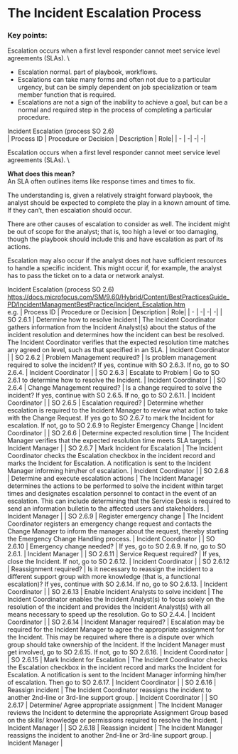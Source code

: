 # The Incident Escalation Process
### Key points:
Escalation occurs when a first level responder cannot meet service level agreements (SLAs). \
- Escalation normal. part of playbook, workflows.
- Escalations can take many forms and often not due to a particular urgency, but can be simply dependent on job specialization or team member function that is required.
- Escalations are not a sign of the inability to achieve a goal, but can be a normal and required step in the process of completing a particular procedure.

Incident Escalation (process SO 2.6) \
| Process ID | Procedure or Decision | Description | Role|
| - | -| -| -|

Escalation occurs when a first level responder cannot meet service level agreements (SLAs). \

__What does this mean?__ \
An SLA often outlines items like response times and times to fix.

The understanding is, given a relatively straight forward playbook, the analyst should be expected to complete the play in a known amount of time. If they can’t, then escalation should occur.

There are other causes of escalation to consider as well. The incident might be out of scope for the analyst; that is, too high a level or too damaging, though the playbook should include this and have escalation as part of its actions.

Escalation may also occur if the analyst does not have sufficient resources to handle a specific incident. This might occur if, for example, the analyst has to pass the ticket on to a data or network analyst.

Incident Escalation (process SO 2.6) \
https://docs.microfocus.com/SM/9.60/Hybrid/Content/BestPracticesGuide_PD/IncidentManagmentBestPractice/Incident_Escalation.htm \
e.g.
| Process ID | Procedure or Decision | Description | Role|
| - | -| -| -|
| SO 2.6.1   | Determine how to resolve Incident       | The Incident Coordinator gathers information from the Incident Analyst(s) about the status of the incident resolution and determines how the incident can best be resolved. The Incident Coordinator verifies that the expected resolution time matches any agreed on level, such as that specified in an SLA. | Incident Coordinator |
| SO 2.6.2   | Problem Management required?            | Is problem management required to solve the incident? If yes, continue with SO 2.6.3. If no, go to SO 2.6.4.                                                        | Incident Coordinator |
| SO 2.6.3   | Escalate to Problem                     | Go to SO 2.6.1 to determine how to resolve the Incident.                                                                                                               | Incident Coordinator |
| SO 2.6.4   | Change Management required?             | Is a change required to solve the incident? If yes, continue with SO 2.6.5. If no, go to SO 2.6.11.                                                                  | Incident Coordinator |
| SO 2.6.5   | Escalation required?                    | Determine whether escalation is required to the Incident Manager to review what action to take with the Change Request. If yes go to SO 2.6.7 to mark the Incident for escalation. If not, go to SO 2.6.9 to Register Emergency Change | Incident Coordinator |
| SO 2.6.6   | Determine expected resolution time      | The Incident Manager verifies that the expected resolution time meets SLA targets.                                                                                   | Incident Manager    |
| SO 2.6.7   | Mark Incident for Escalation            | The Incident Coordinator checks the Escalation checkbox in the incident record and marks the Incident for Escalation. A notification is sent to the Incident Manager informing him/her of escalation. | Incident Coordinator |
| SO 2.6.8   | Determine and execute escalation actions | The Incident Manager determines the actions to be performed to solve the incident within target times and designates escalation personnel to contact in the event of an escalation. This can include determining that the Service Desk is required to send an information bulletin to the affected users and stakeholders. | Incident Manager    |
| SO 2.6.9   | Register emergency change               | The Incident Coordinator registers an emergency change request and contacts the Change Manager to inform the manager about the request, thereby starting the Emergency Change Handling process. | Incident Coordinator |
| SO 2.6.10  | Emergency change needed?                | If yes, go to SO 2.6.9. If no, go to SO 2.6.1.                                                                                                                        | Incident Manager    |
| SO 2.6.11  | Service Request required?               | If yes, close the Incident. If not, go to SO 2.6.12.                                                                                                                   | Incident Coordinator |
| SO 2.6.12  | Reassignment required?                  | Is it necessary to reassign the incident to a different support group with more knowledge (that is, a functional escalation)? If yes, continue with SO 2.6.14. If no, go to SO 2.6.13. | Incident Coordinator |
| SO 2.6.13  | Enable Incident Analysts to solve incident | The Incident Coordinator enables the Incident Analyst(s) to focus solely on the resolution of the incident and provides the Incident Analyst(s) with all means necessary to speed up the resolution. Go to SO 2.4.4. | Incident Coordinator |
| SO 2.6.14  | Incident Manager required?              | Escalation may be required for the Incident Manager to agree the appropriate assignment for the Incident. This may be required where there is a dispute over which group should take ownership of the Incident. If the Incident Manager must get involved, go to SO 2.6.15. If not, go to SO 2.6.16. | Incident Coordinator |
| SO 2.6.15  | Mark Incident for Escalation            | The Incident Coordinator checks the Escalation checkbox in the incident record and marks the Incident for Escalation. A notification is sent to the Incident Manager informing him/her of escalation. Then go to SO 2.6.17. | Incident Coordinator |
| SO 2.6.16  | Reassign incident                       | The Incident Coordinator reassigns the incident to another 2nd-line or 3rd-line support group.                                                                         | Incident Coordinator |
| SO 2.6.17  | Determine/ Agree appropriate assignment  | The Incident Manager reviews the Incident to determine the appropriate Assignment Group based on the skills/ knowledge or permissions required to resolve the Incident. | Incident Manager    |
| SO 2.6.18  | Reassign incident                       | The Incident Manager reassigns the incident to another 2nd-line or 3rd-line support group.                                                                           | Incident Manager    |
